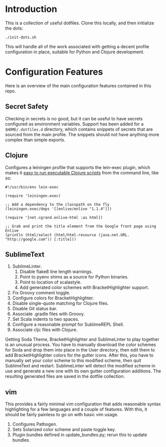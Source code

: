 # Introduction

This is a collection of useful dotfiles.  Clone this locally, and then initialize the dots:

```
./init-dots.sh
```

This will handle all of the work associated with getting a decent profile configuration in place, suitable for Python and Clojure development.

# Configuration Features

Here is an overview of the main configuration features contained in this repo.

## Secret Safety

Checking in secrets is no good, but it can be useful to have secrets configured as environment variables. Support has been added for a `$HOME/.dotfiles.d` directory, which contains snippets of secrets that are sourced from the main profile.  The snippets should not have anything more complex than simple exports.

## Clojure

Configures a leiningen profile that supports the lein-exec plugin, which makes it [easy to run executable Clojure scripts](https://koodo.wordpress.com/2013/11/09/shell-scripting-with-clojure/) from the command line, like so:

```
#!/usr/bin/env lein-exec

(require 'leiningen.exec)
 
;; Add a dependency to the classpath on the fly
(leiningen.exec/deps '[[enlive/enlive "1.1.4"]])
 
(require '[net.cgrand.enlive-html :as html])
 
;; Grab and print the title element from the Google front page using Enlive
(println (html/select (html/html-resource (java.net.URL. "http://google.com")) [:title]))
```

## SublimeText

1. SublimeLinter.
    1. Disable flake8 line length warnings.
    1. Point to pyenv shims as a source for Python binaries.
    1. Point to location of scalastyle.
    1. Add generated color schemes with BracketHighlighter support.
1. Fix Groovy comment toggle.
1. Configure colors for BracketHighlighter.
1. Disable single-quote matching for Clojure files.
1. Disable Git status bar.
1. Associate .gradle files with Groovy.
1. Set Scala indents to two spaces.
1. Configure a reasonable prompt for SublimeREPL Shell.
1. Associate cljc files with Clojure.


Getting Soda Theme, BracketHighlighter and SublimeLinter to play together is an unusual process.  You have to manually download the color schemes for Soda and drop them into place in the User directory, then edit them to add BracketHighlighter colors for the gutter icons.  After this, you have to manually set your color scheme to this modified scheme, then quit SublimeText and restart.  SublimeLinter will detect the modified scheme in use and generate a new one with its own gutter configuration additions.  The resulting generated files are saved in the dotfile collection.

## vim

This provides a fairly minimal vim configuration that adds reasonable syntax highlighting for a few languages and a couple of features.  With this, it should be fairly painless to go on with basic vim usage.

1. Configures Pathogen.
1. Sets Solarized color scheme and paste toggle key.
1. Plugin bundles defined in update_bundles.py; rerun this to update bundles.
